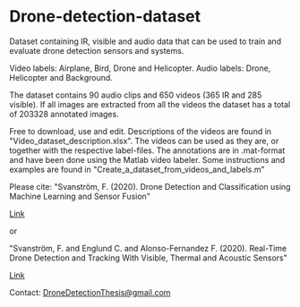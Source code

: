 # Drone-detection-dataset
Dataset containing IR, visible and audio data that can be used to train and evaluate drone detection sensors and systems.

Video labels: Airplane, Bird, Drone and Helicopter.
Audio labels: Drone, Helicopter and Background.

The dataset contains 90 audio clips and 650 videos (365 IR and 285 visible). If all images are extracted from all the videos the dataset has a total of 203328 annotated images.

Free to download, use and edit.
Descriptions of the videos are found in "Video_dataset_description.xlsx".
The videos can be used as they are, or together with the respective label-files.
The annotations are in .mat-format and have been done using the Matlab video labeler.
Some instructions and examples are found in "Create_a_dataset_from_videos_and_labels.m"

Please cite:
"Svanström, F. (2020). Drone Detection and Classification using Machine Learning and Sensor Fusion"

[Link](http://urn.kb.se/resolve?urn=urn:nbn:se:hh:diva-42141)

or

"Svanström, F. and Englund C. and Alonso-Fernandez F. (2020). Real-Time Drone Detection and Tracking With Visible, Thermal and Acoustic Sensors"

[Link](https://arxiv.org/pdf/2007.07396.pdf)

Contact:
DroneDetectionThesis@gmail.com
